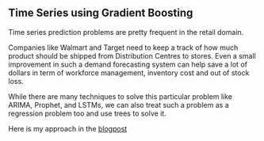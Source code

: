 ## Time Series using Gradient Boosting

Time series prediction problems are pretty frequent in the retail domain. 

Companies like Walmart and Target need to keep a track of how much product should be shipped from Distribution Centres to stores. Even a small improvement in such a demand forecasting system can help save a lot of dollars in term of workforce management, inventory cost and out of stock loss.

While there are many techniques to solve this particular problem like ARIMA, Prophet, and LSTMs, we can also treat such a problem as a regression problem too and use trees to solve it. 

Here is my approach in the [blogpost](https://towardsdatascience.com/using-gradient-boosting-for-time-series-prediction-tasks-600fac66a5fc?)

